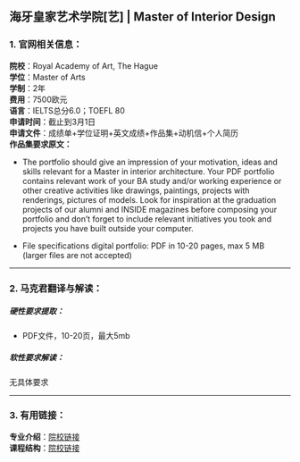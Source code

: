 ## 海牙皇家艺术学院[艺] | Master of Interior Design


### 1. 官网相关信息：

**院校**：Royal Academy of Art, The Hague     
**学位**：Master of Arts   
**学制**：2年  
**费用**：7500欧元  
**语言**：IELTS总分6.0；TOEFL 80  
**申请时间**：截止到3月1日  
**申请文件**：成绩单+学位证明+英文成绩+作品集+动机信+个人简历  
**作品集要求原文：**   

>
- The portfolio should give an impression of your motivation, ideas and skills relevant for a Master in interior architecture. Your PDF portfolio contains relevant work of your BA study and/or working experience or other creative activities like drawings, paintings, projects with renderings, pictures of models. Look for inspiration at the graduation projects of our alumni and INSIDE magazines before composing your portfolio and don’t forget to include relevant initiatives you took and projects you have built outside your computer.
>
- File specifications digital portfolio: PDF in 10-20 pages, max 5 MB (larger files are not accepted)





---


### 2. 马克君翻译与解读：

##### 硬性要求提取：
- PDF文件，10-20页，最大5mb


##### 软性要求解读：
无具体要求


---


### 3. 有用链接：

**专业介绍**：[院校链接](https://www.kabk.nl/en/programmes/master/interior-architecture)  
**课程结构**：[院校链接](https://www.kabk.nl/en/programmes/master/interior-architecture/curriculum#content) 
